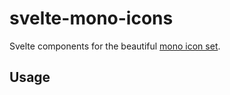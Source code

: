 # svelte-mono-icons

Svelte components for the beautiful [mono icon set](https://github.com/mono-company/mono-icons).

## Usage